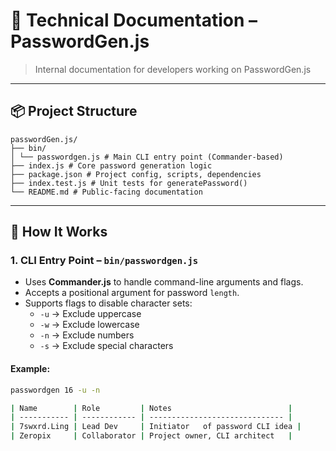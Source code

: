 # 🧠 Technical Documentation – PasswordGen.js

> Internal documentation for developers working on PasswordGen.js

---

## 📦 Project Structure

```
passwordGen.js/
├── bin/
│ └── passwordgen.js # Main CLI entry point (Commander-based)
├── index.js # Core password generation logic
├── package.json # Project config, scripts, dependencies
├── index.test.js # Unit tests for generatePassword()
└── README.md # Public-facing documentation
```

---

## 🚀 How It Works

### 1. CLI Entry Point – `bin/passwordgen.js`

- Uses **Commander.js** to handle command-line arguments and flags.
- Accepts a positional argument for password `length`.
- Supports flags to disable character sets:
  - `-u` → Exclude uppercase
  - `-w` → Exclude lowercase
  - `-n` → Exclude numbers
  - `-s` → Exclude special characters

#### Example:

```bash
passwordgen 16 -u -n

| Name        | Role         | Notes                          |
| ----------- | ------------ | ------------------------------ |
| 7swxrd.Ling | Lead Dev     | Initiator   of password CLI idea |
| Zeropix     | Collaborator | Project owner, CLI architect   |
